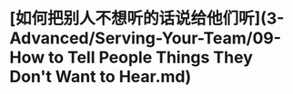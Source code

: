 # \[如何把别人不想听的话说给他们听]\(3-Advanced/Serving-Your-Team/09-How to Tell People Things They Don't Want to Hear.md)


